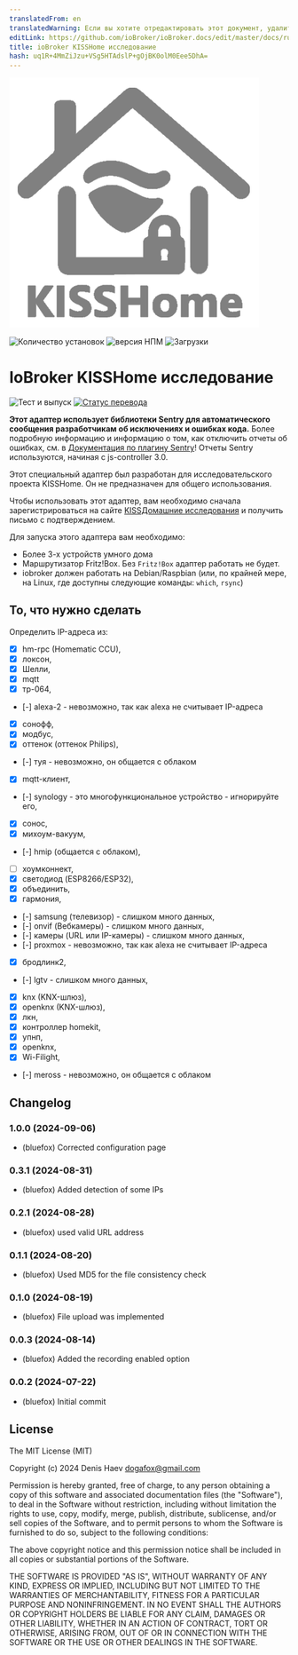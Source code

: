 ```yaml
---
translatedFrom: en
translatedWarning: Если вы хотите отредактировать этот документ, удалите поле «translationFrom», в противном случае этот документ будет снова автоматически переведен
editLink: https://github.com/ioBroker/ioBroker.docs/edit/master/docs/ru/adapterref/iobroker.kisshome-research/README.md
title: ioBroker KISSHome исследование
hash: uq1R+4MmZiJzu+VSg5HTAdslP+gOjBK0olM0Eee5DhA=
---
```

![Логотип](../../../en/adapterref/iobroker.kisshome-research/admin/kisshome-research.png)

![Количество установок](http://iobroker.live/badges/kisshome-research-stable.svg)
![версия НПМ](http://img.shields.io/npm/v/iobroker.kisshome-research.svg)
![Загрузки](https://img.shields.io/npm/dm/iobroker.kisshome-research.svg)

# IoBroker KISSHome исследование
![Тест и выпуск](https://github.com/ioBroker/ioBroker.kisshome-research/workflows/Test%20and%20Release/badge.svg) [![Статус перевода](https://weblate.iobroker.net/widgets/adapters/-/kisshome-research/svg-badge.svg)](https://weblate.iobroker.net/engage/adapters/?utm_source=widget)

**Этот адаптер использует библиотеки Sentry для автоматического сообщения разработчикам об исключениях и ошибках кода.** Более подробную информацию и информацию о том, как отключить отчеты об ошибках, см. в [Документация по плагину Sentry](https://github.com/ioBroker/plugin-sentry#plugin-sentry)! Отчеты Sentry используются, начиная с js-controller 3.0.

Этот специальный адаптер был разработан для исследовательского проекта KISSHome. Он не предназначен для общего использования.

Чтобы использовать этот адаптер, вам необходимо сначала зарегистрироваться на сайте [KISSДомашние исследования](https://kisshome-feldversuch.if-is.net) и получить письмо с подтверждением.

Для запуска этого адаптера вам необходимо:

- Более 3-х устройств умного дома
- Маршрутизатор Fritz!Box. Без `Fritz!Box` адаптер работать не будет.
- iobroker должен работать на Debian/Raspbian (или, по крайней мере, на Linux, где доступны следующие команды: `which`, `rsync`)

## То, что нужно сделать
Определить IP-адреса из:

- [X] hm-rpc (Homematic CCU),
- [X] локсон,
- [X] Шелли,
- [X] mqtt
- [X] тр-064,
- [-] alexa-2 - невозможно, так как alexa не считывает IP-адреса
- [X] сонофф,
- [X] модбус,
- [X] оттенок (оттенок Philips),
- [-] туя - невозможно, он общается с облаком
- [X] mqtt-клиент,
- [-] synology - это многофункциональное устройство - игнорируйте его,
- [X] сонос,
- [X] михоум-вакуум,
- [-] hmip (общается с облаком),
- [ ] хоумконнект,
- [X] светодиод (ESP8266/ESP32),
- [X] объединить,
- [X] гармония,
- [-] samsung (телевизор) - слишком много данных,
- [-] onvif (Вебкамеры) - слишком много данных,
- [-] камеры (URL или IP-камеры) - слишком много данных,
- [-] proxmox - невозможно, так как alexa не считывает IP-адреса
- [X] бродлинк2,
- [-] lgtv - слишком много данных,
- [X] knx (KNX-шлюз),
- [X] openknx (KNX-шлюз),
- [X] лкн,
- [X] контроллер homekit,
- [X] упнп,
- [X] openknx,
- [X] Wi-Filight,
- [-] meross - невозможно, он общается с облаком

<!-- Заполнитель для следующей версии (в начале строки):

### **РАБОТА В ХОДЕ** -->

## Changelog
### 1.0.0 (2024-09-06)
* (bluefox) Corrected configuration page

### 0.3.1 (2024-08-31)
* (bluefox) Added detection of some IPs

### 0.2.1 (2024-08-28)
* (bluefox) used valid URL address

### 0.1.1 (2024-08-20)
* (bluefox) Used MD5 for the file consistency check

### 0.1.0 (2024-08-19)
* (bluefox) File upload was implemented

### 0.0.3 (2024-08-14)
* (bluefox) Added the recording enabled option

### 0.0.2 (2024-07-22)
* (bluefox) Initial commit

## License
The MIT License (MIT)

Copyright (c) 2024 Denis Haev <dogafox@gmail.com>

Permission is hereby granted, free of charge, to any person obtaining a copy
of this software and associated documentation files (the "Software"), to deal
in the Software without restriction, including without limitation the rights
to use, copy, modify, merge, publish, distribute, sublicense, and/or sell
copies of the Software, and to permit persons to whom the Software is
furnished to do so, subject to the following conditions:

The above copyright notice and this permission notice shall be included in all
copies or substantial portions of the Software.

THE SOFTWARE IS PROVIDED "AS IS", WITHOUT WARRANTY OF ANY KIND, EXPRESS OR
IMPLIED, INCLUDING BUT NOT LIMITED TO THE WARRANTIES OF MERCHANTABILITY,
FITNESS FOR A PARTICULAR PURPOSE AND NONINFRINGEMENT. IN NO EVENT SHALL THE
AUTHORS OR COPYRIGHT HOLDERS BE LIABLE FOR ANY CLAIM, DAMAGES OR OTHER
LIABILITY, WHETHER IN AN ACTION OF CONTRACT, TORT OR OTHERWISE, ARISING FROM,
OUT OF OR IN CONNECTION WITH THE SOFTWARE OR THE USE OR OTHER DEALINGS IN THE
SOFTWARE.